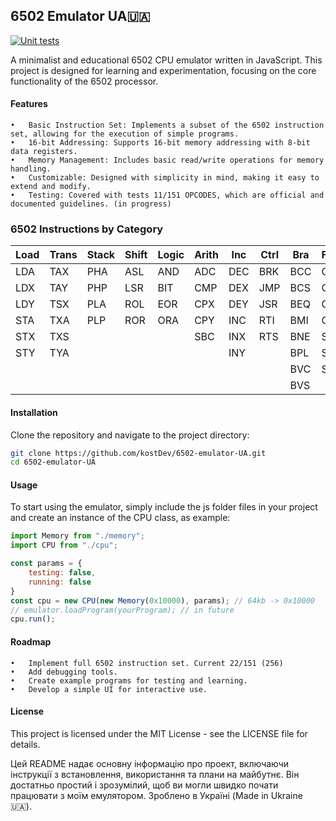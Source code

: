 ## 6502 Emulator UA🇺🇦  
[![Unit tests](https://github.com/kostDev/6502-emulator-UA/actions/workflows/tests.yml/badge.svg?branch=main)](https://github.com/kostDev/6502-emulator-UA/actions/workflows/tests.yml)

A minimalist and educational 6502 CPU emulator written in JavaScript. This project is designed for learning and experimentation, focusing on the core functionality of the 6502 processor.

#### Features

	•	Basic Instruction Set: Implements a subset of the 6502 instruction set, allowing for the execution of simple programs.
	•	16-bit Addressing: Supports 16-bit memory addressing with 8-bit data registers.
	•	Memory Management: Includes basic read/write operations for memory handling.
	•	Customizable: Designed with simplicity in mind, making it easy to extend and modify.
 	•	Testing: Covered with tests 11/151 OPCODES, which are official and documented guidelines. (in progress)

### 6502 Instructions by Category

| Load | Trans | Stack | Shift | Logic | Arith | Inc | Ctrl | Bra | Flags | Nop |
|------|-------|-------|-------|-------|-------|-----|------|-----|-------|-----|
| LDA  | TAX   | PHA   | ASL   | AND   | ADC   | DEC | BRK  | BCC | CLC   | NOP |
| LDX  | TAY   | PHP   | LSR   | BIT   | CMP   | DEX | JMP  | BCS | CLD   |     |
| LDY  | TSX   | PLA   | ROL   | EOR   | CPX   | DEY | JSR  | BEQ | CLI   |     |
| STA  | TXA   | PLP   | ROR   | ORA   | CPY   | INC | RTI  | BMI | CLV   |     |
| STX  | TXS   |       |       |       | SBC   | INX | RTS  | BNE | SEC   |     |
| STY  | TYA   |       |       |       |       | INY |      | BPL | SED   |     |
|      |       |       |       |       |       |     |      | BVC | SEI   |     |
|      |       |       |       |       |       |     |      | BVS |       |     |

#### Installation

Clone the repository and navigate to the project directory:

```bash
git clone https://github.com/kostDev/6502-emulator-UA.git
cd 6502-emulator-UA
```

#### Usage

To start using the emulator, simply include the js folder files in your project and create an instance of the CPU class, as example:

```js
import Memory from "./memory";
import CPU from "./cpu";

const params = {
    testing: false,
    running: false
}
const cpu = new CPU(new Memory(0x10000), params); // 64kb -> 0x10000
// emulator.loadProgram(yourProgram); // in future
cpu.run();
```

#### Roadmap

	•	Implement full 6502 instruction set. Current 22/151 (256)
	•	Add debugging tools.
	•	Create example programs for testing and learning.
	•	Develop a simple UI for interactive use.

#### License

This project is licensed under the MIT License - see the LICENSE file for details.

Цей README надає основну інформацію про проект, включаючи інструкції з встановлення, використання та плани на майбутнє. 
Він достатньо простий і зрозумілий, щоб ви могли швидко почати працювати з моїм емулятором.
Зроблено в Україні (Made in Ukraine 🇺🇦).


